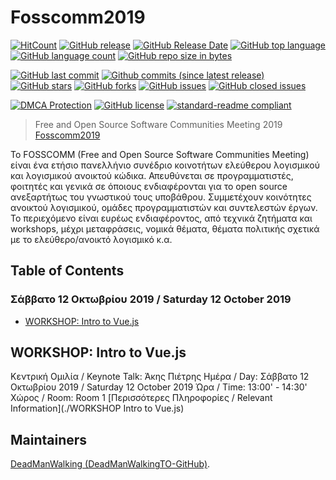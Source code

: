 # Fosscomm2019
[![HitCount](http://hits.dwyl.io/DeadManWalkingTO/Fosscomm2019.svg)](../../)
[![GitHub release](https://img.shields.io/github/release/DeadManWalkingTO/Fosscomm2019/all.svg)](../../releases/latest)
[![GitHub Release Date](https://img.shields.io/github/release-date-pre/DeadManWalkingTO/Fosscomm2019.svg)](../../releases/latest)
[![GitHub top language](https://img.shields.io/github/languages/top/DeadManWalkingTO/Fosscomm2019.svg)](../../)
[![GitHub language count](https://img.shields.io/github/languages/count/DeadManWalkingTO/Fosscomm2019.svg)](../../)
[![GitHub repo size in bytes](https://img.shields.io/github/repo-size/DeadManWalkingTO/Fosscomm2019.svg)](../../)

[![GitHub last commit](https://img.shields.io/github/last-commit/DeadManWalkingTO/Fosscomm2019.svg)](../../)
[![Github commits (since latest release)](https://img.shields.io/github/commits-since/DeadManWalkingTO/Fosscomm2019/latest.svg)](../../)
[![GitHub stars](https://img.shields.io/github/stars/DeadManWalkingTO/Fosscomm2019.svg)](../../stargazers)
[![GitHub forks](https://img.shields.io/github/forks/DeadManWalkingTO/Fosscomm2019.svg)](../../network)
[![GitHub issues](https://img.shields.io/github/issues/DeadManWalkingTO/Fosscomm2019.svg)](../../issues)
[![GitHub closed issues](https://img.shields.io/github/issues-closed/DeadManWalkingTO/Fosscomm2019.svg)](../../issues)

[![DMCA Protection](https://img.shields.io/badge/DMCA-Protected-brightgreen.svg)](https://www.dmca.com/Takedowns.aspx?r=m)
[![GitHub license](https://img.shields.io/github/license/DeadManWalkingTO/Fosscomm2019.svg)](./LICENSE)
[![standard-readme compliant](https://img.shields.io/badge/readme%20style-standard-brightgreen.svg)](./README.md)

>Free and Open Source Software Communities Meeting 2019 [Fosscomm2019](https://2019.fosscomm.gr/)

Το FOSSCOMM (Free and Open Source Software Communities Meeting) είναι ένα ετήσιο πανελλήνιο συνέδριο κοινοτήτων ελεύθερου λογισμικού και λογισμικού ανοικτού κώδικα. Απευθύνεται σε προγραμματιστές, φοιτητές και γενικά σε όποιους ενδιαφέρονται για το open source ανεξαρτήτως του γνωστικού τους υποβάθρου. Συμμετέχουν κοινότητες ανοικτού λογισμικού, ομάδες προγραμματιστών και συντελεστών έργων. Το περιεχόμενο είναι ευρέως ενδιαφέροντος, από τεχνικά ζητήματα και workshops, μέχρι μεταφράσεις, νομικά θέματα, θέματα πολιτικής σχετικά με το ελεύθερο/ανοικτό λογισμικό κ.α.

## Table of Contents
### Σάββατο 12 Οκτωβρίου 2019 / Saturday 12 October 2019
- [WORKSHOP: Intro to Vue.js](##workshop-intro-to-vuejs)


## WORKSHOP: Intro to Vue.js
Κεντρική Ομιλία / Keynote Talk: Άκης Πιέτρης
Ημέρα / Day: Σάββατο 12 Οκτωβρίου 2019 / Saturday 12 October 2019
Ώρα / Time: 13:00' - 14:30'
Χώρος / Room: Room 1
[Περισσότερες Πληροφορίες / Relevant Information](./WORKSHOP Intro to Vue.js)


## Maintainers
[DeadManWalking (DeadManWalkingTO-GitHub)](https://github.com/DeadManWalkingTO).
